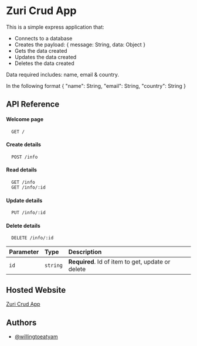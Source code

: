 # Zuri Crud App

This is a simple express application that:
- Connects to a database
- Creates the payload: { message: String, data: Object }
- Gets the data created
- Updates the data created
- Deletes the data created

Data required includes: name, email & country. 

In the following format 
{
  "name": String,
  "email": String,
  "country": String
}


## API Reference


#### Welcome page

```http
  GET /
```
#### Create details

```http
  POST /info
```
#### Read details

```http
  GET /info
  GET /info/:id
```
#### Update details

```http
  PUT /info/:id
```
#### Delete details

```http
  DELETE /info/:id
```


| Parameter | Type     | Description                       |
| :-------- | :------- | :-------------------------------- |
| `id`      | `string` | **Required**. Id of item to get, update or delete |



## Hosted Website

[Zuri Crud App](https://my-zuri-crud-app.herokuapp.com)

  
## Authors

- [@willingtoeatyam](https://www.github.com/willingtoeatyam)
  
